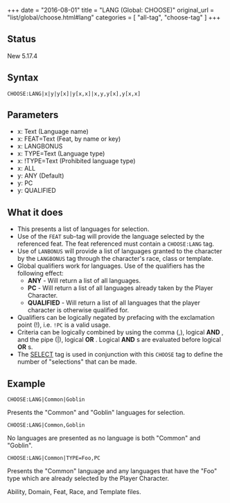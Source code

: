 +++
date = "2016-08-01"
title = "LANG (Global: CHOOSE)"
original_url = "list/global/choose.html#lang"
categories = [ "all-tag", "choose-tag" ]
+++

## Status

New 5.17.4

## Syntax

`CHOOSE:LANG|x|y|y[x]|y[x,x]|x,y,y[x],y[x,x]`

## Parameters

-   x: Text (Language name)
-   x: FEAT=Text (Feat, by name or key)
-   x: LANGBONUS
-   x: TYPE=Text (Language type)
-   x: !TYPE=Text (Prohibited language type)
-   x: ALL
-   y: ANY (Default)
-   y: PC
-   y: QUALIFIED



What it does
------------

-   This presents a list of languages for selection.
-   Use of the `FEAT` sub-tag will provide the language selected by the
    referenced feat. The feat referenced must contain a
    `CHOOSE:LANG` tag.
-   Use of `LANBONUS` will provide a list of languages granted to the
    character by the `LANGBONUS` tag through the character's race, class
    or template.
-   Global qualifiers work for languages. Use of the qualifiers has the
    following effect:
    -   **ANY** - Will return a list of all languages.
    -   **PC** - Will return a list of all languages already taken by
        the Player Character.
    -   **QUALIFIED** - Will return a list of all languages that the
        player character is otherwise qualified for.
-   Qualifiers can be logically negated by prefacing with the
    exclamation point (!), i.e. `!PC` is a valid usage.
-   Criteria can be logically combined by using the comma (,), logical
    **AND** , and the pipe (|), logical **OR** . Logical **AND** s are
    evaluated before logical **OR** s.
-   The [SELECT](/list/global/other/select.html) tag is used in
    conjunction with this `CHOOSE` tag to define the number of
    "selections" that can be made.

Example
-------

`CHOOSE:LANG|Common|Goblin`

Presents the "Common" and "Goblin" languages for selection.

`CHOOSE:LANG|Common,Goblin`

No languages are presented as no language is both "Common" and "Goblin".

`CHOOSE:LANG|Common|TYPE=Foo,PC`

Presents the "Common" language and any languages that have the "Foo"
type which are already selected by the Player Character.

Ability, Domain, Feat, Race, and Template files.

